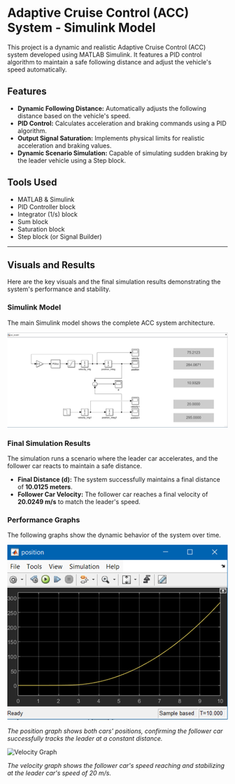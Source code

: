 # Adaptive Cruise Control (ACC) System - Simulink Model

This project is a dynamic and realistic Adaptive Cruise Control (ACC) system developed using MATLAB Simulink. It features a PID control algorithm to maintain a safe following distance and adjust the vehicle's speed automatically.

## Features

- **Dynamic Following Distance:** Automatically adjusts the following distance based on the vehicle's speed.
- **PID Control:** Calculates acceleration and braking commands using a PID algorithm.
- **Output Signal Saturation:** Implements physical limits for realistic acceleration and braking values.
- **Dynamic Scenario Simulation:** Capable of simulating sudden braking by the leader vehicle using a Step block.

## Tools Used

- MATLAB & Simulink
- PID Controller block
- Integrator (1/s) block
- Sum block
- Saturation block
- Step block (or Signal Builder)

---

## Visuals and Results

Here are the key visuals and the final simulation results demonstrating the system's performance and stability.

### Simulink Model

The main Simulink model shows the complete ACC system architecture.

![Simulink Model](https://github.com/BeratKutluer/Adaptive-Cruise-Control/blob/main/model.png)

### Final Simulation Results

The simulation runs a scenario where the leader car accelerates, and the follower car reacts to maintain a safe distance.

* **Final Distance (d):** The system successfully maintains a final distance of **10.0125 meters**.
* **Follower Car Velocity:** The follower car reaches a final velocity of **20.0249 m/s** to match the leader's speed.

### Performance Graphs

The following graphs show the dynamic behavior of the system over time.

![Position Graph](https://github.com/BeratKutluer/Adaptive-Cruise-Control/blob/main/position.png)


*The position graph shows both cars' positions, confirming the follower car successfully tracks the leader at a constant distance.*

![Velocity Graph](https://github.com/YourUsername/YourRepoName/blob/main/path/to/your/image_12506b.png)

*The velocity graph shows the follower car's speed reaching and stabilizing at the leader car's speed of 20 m/s.*
